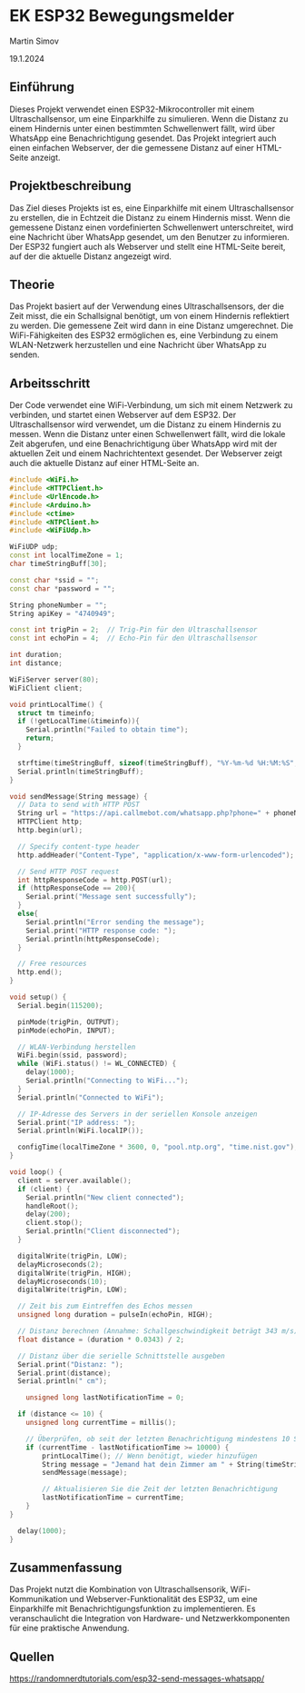 # EK ESP32 Bewegungsmelder

Martin Simov

19.1.2024

## E**inführung**

Dieses Projekt verwendet einen ESP32-Mikrocontroller mit einem Ultraschallsensor, um eine Einparkhilfe zu simulieren. Wenn die Distanz zu einem Hindernis unter einen bestimmten Schwellenwert fällt, wird über WhatsApp eine Benachrichtigung gesendet. Das Projekt integriert auch einen einfachen Webserver, der die gemessene Distanz auf einer HTML-Seite anzeigt.

## **Projektbeschreibung**

Das Ziel dieses Projekts ist es, eine Einparkhilfe mit einem Ultraschallsensor zu erstellen, die in Echtzeit die Distanz zu einem Hindernis misst. Wenn die gemessene Distanz einen vordefinierten Schwellenwert unterschreitet, wird eine Nachricht über WhatsApp gesendet, um den Benutzer zu informieren. Der ESP32 fungiert auch als Webserver und stellt eine HTML-Seite bereit, auf der die aktuelle Distanz angezeigt wird.

## **Theorie**

Das Projekt basiert auf der Verwendung eines Ultraschallsensors, der die Zeit misst, die ein Schallsignal benötigt, um von einem Hindernis reflektiert zu werden. Die gemessene Zeit wird dann in eine Distanz umgerechnet. Die WiFi-Fähigkeiten des ESP32 ermöglichen es, eine Verbindung zu einem WLAN-Netzwerk herzustellen und eine Nachricht über WhatsApp zu senden.

## **Arbeitsschritt**

Der Code verwendet eine WiFi-Verbindung, um sich mit einem Netzwerk zu verbinden, und startet einen Webserver auf dem ESP32. Der Ultraschallsensor wird verwendet, um die Distanz zu einem Hindernis zu messen. Wenn die Distanz unter einen Schwellenwert fällt, wird die lokale Zeit abgerufen, und eine Benachrichtigung über WhatsApp wird mit der aktuellen Zeit und einem Nachrichtentext gesendet. Der Webserver zeigt auch die aktuelle Distanz auf einer HTML-Seite an.

```cpp
#include <WiFi.h>
#include <HTTPClient.h>
#include <UrlEncode.h>
#include <Arduino.h>
#include <ctime>
#include <NTPClient.h>
#include <WiFiUdp.h>

WiFiUDP udp;
const int localTimeZone = 1;
char timeStringBuff[30];

const char *ssid = "";
const char *password = "";

String phoneNumber = "";
String apiKey = "4740949";

const int trigPin = 2;  // Trig-Pin für den Ultraschallsensor
const int echoPin = 4;  // Echo-Pin für den Ultraschallsensor

int duration;
int distance;

WiFiServer server(80);
WiFiClient client;

void printLocalTime() {
  struct tm timeinfo;
  if (!getLocalTime(&timeinfo)){
    Serial.println("Failed to obtain time");
    return;
  }

  strftime(timeStringBuff, sizeof(timeStringBuff), "%Y-%m-%d %H:%M:%S", &timeinfo);
  Serial.println(timeStringBuff);
}

void sendMessage(String message) {
  // Data to send with HTTP POST
  String url = "https://api.callmebot.com/whatsapp.php?phone=" + phoneNumber + "&apikey=" + apiKey + "&text=" + urlEncode(message);
  HTTPClient http;
  http.begin(url);

  // Specify content-type header
  http.addHeader("Content-Type", "application/x-www-form-urlencoded");

  // Send HTTP POST request
  int httpResponseCode = http.POST(url);
  if (httpResponseCode == 200){
    Serial.print("Message sent successfully");
  }
  else{
    Serial.println("Error sending the message");
    Serial.print("HTTP response code: ");
    Serial.println(httpResponseCode);
  }

  // Free resources
  http.end();
}

void setup() {
  Serial.begin(115200);

  pinMode(trigPin, OUTPUT);
  pinMode(echoPin, INPUT);

  // WLAN-Verbindung herstellen
  WiFi.begin(ssid, password);
  while (WiFi.status() != WL_CONNECTED) {
    delay(1000);
    Serial.println("Connecting to WiFi...");
  }
  Serial.println("Connected to WiFi");

  // IP-Adresse des Servers in der seriellen Konsole anzeigen
  Serial.print("IP address: ");
  Serial.println(WiFi.localIP());

  configTime(localTimeZone * 3600, 0, "pool.ntp.org", "time.nist.gov");
}

void loop() {
  client = server.available();
  if (client) {
    Serial.println("New client connected");
    handleRoot();
    delay(200);
    client.stop();
    Serial.println("Client disconnected");
  }

  digitalWrite(trigPin, LOW);
  delayMicroseconds(2);
  digitalWrite(trigPin, HIGH);
  delayMicroseconds(10);
  digitalWrite(trigPin, LOW);

  // Zeit bis zum Eintreffen des Echos messen
  unsigned long duration = pulseIn(echoPin, HIGH);

  // Distanz berechnen (Annahme: Schallgeschwindigkeit beträgt 343 m/s)
  float distance = (duration * 0.0343) / 2;

  // Distanz über die serielle Schnittstelle ausgeben
  Serial.print("Distanz: ");
  Serial.print(distance);
  Serial.println(" cm");

	unsigned long lastNotificationTime = 0;

  if (distance <= 10) {
    unsigned long currentTime = millis();

    // Überprüfen, ob seit der letzten Benachrichtigung mindestens 10 Sekunden vergangen sind
    if (currentTime - lastNotificationTime >= 10000) {
        printLocalTime(); // Wenn benötigt, wieder hinzufügen
        String message = "Jemand hat dein Zimmer am " + String(timeStringBuff) + " betreten";
        sendMessage(message);

        // Aktualisieren Sie die Zeit der letzten Benachrichtigung
        lastNotificationTime = currentTime;
    }
}

  delay(1000);
}
```

## **Zusammenfassung**

Das Projekt nutzt die Kombination von Ultraschallsensorik, WiFi-Kommunikation und Webserver-Funktionalität des ESP32, um eine Einparkhilfe mit Benachrichtigungsfunktion zu implementieren. Es veranschaulicht die Integration von Hardware- und Netzwerkkomponenten für eine praktische Anwendung.

## **Quellen**

https://randomnerdtutorials.com/esp32-send-messages-whatsapp/
